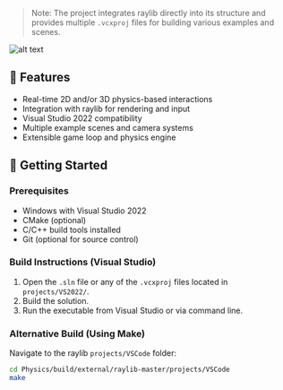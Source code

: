 
> Note: The project integrates raylib directly into its structure and provides multiple `.vcxproj` files for building various examples and scenes.

![alt text](Sim-2.png)

## 🧩 Features

- Real-time 2D and/or 3D physics-based interactions
- Integration with raylib for rendering and input
- Visual Studio 2022 compatibility
- Multiple example scenes and camera systems
- Extensible game loop and physics engine

## 🚀 Getting Started

### Prerequisites

- Windows with Visual Studio 2022
- CMake (optional)
- C/C++ build tools installed
- Git (optional for source control)

### Build Instructions (Visual Studio)

1. Open the `.sln` file or any of the `.vcxproj` files located in `projects/VS2022/`.
2. Build the solution.
3. Run the executable from Visual Studio or via command line.

### Alternative Build (Using Make)

Navigate to the raylib `projects/VSCode` folder:

```bash
cd Physics/build/external/raylib-master/projects/VSCode
make
